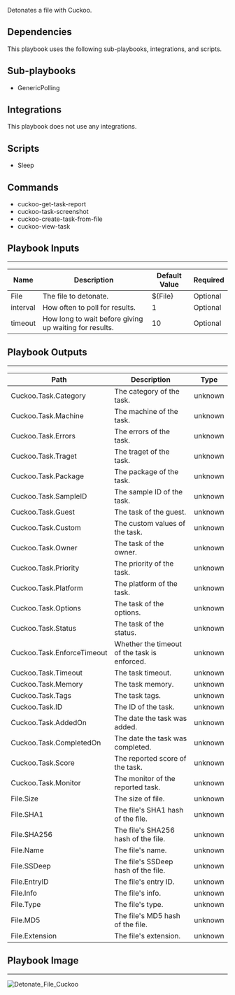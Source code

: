 Detonates a file with Cuckoo.

## Dependencies
This playbook uses the following sub-playbooks, integrations, and scripts.

## Sub-playbooks
* GenericPolling

## Integrations
This playbook does not use any integrations.

## Scripts
* Sleep

## Commands
* cuckoo-get-task-report
* cuckoo-task-screenshot
* cuckoo-create-task-from-file
* cuckoo-view-task

## Playbook Inputs
---

| **Name** | **Description** | **Default Value** | **Required** |
| --- | --- | --- | --- | 
| File | The file to detonate. | ${File} | Optional |
| interval | How often to poll for results. | 1 | Optional |
| timeout | How long to wait before giving up waiting for results. | 10 | Optional |

## Playbook Outputs
---

| **Path** | **Description** | **Type** |
| --- | --- | --- |
| Cuckoo.Task.Category | The category of the task. | unknown |
| Cuckoo.Task.Machine | The machine of the task. | unknown |
| Cuckoo.Task.Errors | The errors of the task. | unknown |
| Cuckoo.Task.Traget | The traget of the task. | unknown |
| Cuckoo.Task.Package | The package of the task. | unknown |
| Cuckoo.Task.SampleID | The sample ID of the task. | unknown |
| Cuckoo.Task.Guest | The task of the guest. | unknown |
| Cuckoo.Task.Custom | The custom values of the task. | unknown |
| Cuckoo.Task.Owner | The task of the owner. | unknown |
| Cuckoo.Task.Priority | The priority of the task. | unknown |
| Cuckoo.Task.Platform | The platform of the task. | unknown |
| Cuckoo.Task.Options | The task of the options. | unknown |
| Cuckoo.Task.Status | The task of the status. | unknown |
| Cuckoo.Task.EnforceTimeout | Whether the timeout of the task is enforced. | unknown |
| Cuckoo.Task.Timeout | The task timeout. | unknown |
| Cuckoo.Task.Memory | The task memory. | unknown |
| Cuckoo.Task.Tags | The task tags. | unknown |
| Cuckoo.Task.ID | The ID of the task. | unknown |
| Cuckoo.Task.AddedOn | The date the task was added. | unknown |
| Cuckoo.Task.CompletedOn |The date the task was completed. | unknown |
| Cuckoo.Task.Score | The reported score of the task. | unknown |
| Cuckoo.Task.Monitor | The monitor of the reported task. | unknown |
| File.Size | The size of file. | unknown |
| File.SHA1 | The file's SHA1 hash of the file. | unknown |
| File.SHA256 | The file's SHA256 hash of the file. | unknown |
| File.Name | The file's name. | unknown |
| File.SSDeep | The file's SSDeep hash of the file. | unknown |
| File.EntryID | The file's entry ID. | unknown |
| File.Info | The file's info. | unknown |
| File.Type | The file's type. | unknown |
| File.MD5 | The file's MD5 hash of the file. | unknown |
| File.Extension | The file's extension. | unknown |


## Playbook Image
---
![Detonate_File_Cuckoo](../../doc_files/Detonate_File_Cuckoo.png)
